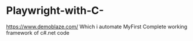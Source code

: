 ﻿# Playwright-with-C-
 https://www.demoblaze.com/ Which i automate 
MyFirst Complete working framework of c#.net code
